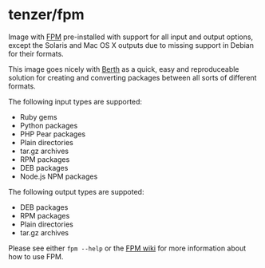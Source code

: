# tenzer/fpm

Image with [FPM](https://github.com/jordansissel/fpm) pre-installed with support for all input and output options, except the Solaris and Mac OS X outputs due to missing support in Debian for their formats.

This image goes nicely with [Berth](https://github.com/FalconSocial/berth) as a quick, easy and reproduceable solution for creating and converting packages between all sorts of different formats.

The following input types are supported:

- Ruby gems
- Python packages
- PHP Pear packages
- Plain directories
- tar.gz archives
- RPM packages
- DEB packages
- Node.js NPM packages

The following output types are suppoted:

- DEB packages
- RPM packages
- Plain directories
- tar.gz archives

Please see either `fpm --help` or the [FPM wiki](https://github.com/jordansissel/fpm/wiki#usage) for more information about how to use FPM.
